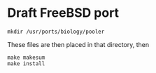Draft FreeBSD port
==================

    mkdir /usr/ports/biology/pooler

These files are then placed in that directory, then

    make makesum
    make install
